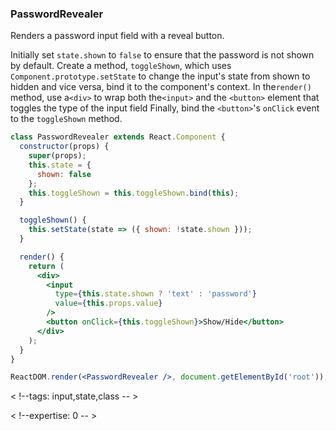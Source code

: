 ### PasswordRevealer

Renders a password input field with a reveal button.

Initially set `state.shown` to `false` to ensure that the password is not shown by default.
Create a method, `toggleShown`, which uses `Component.prototype.setState` to change the input's state from shown to hidden and vice versa, bind it to the component's context.
In the`render()` method, use a`<div>` to wrap both the`<input>` and the `<button>` element that toggles the type of the input field
Finally, bind the `<button>`'s `onClick` event to the `toggleShown` method.

```jsx
class PasswordRevealer extends React.Component {
  constructor(props) {
    super(props);
    this.state = {
      shown: false
    };
    this.toggleShown = this.toggleShown.bind(this);
  }

  toggleShown() {
    this.setState(state => ({ shown: !state.shown }));
  }

  render() {
    return (
      <div>
        <input
          type={this.state.shown ? 'text' : 'password'}
          value={this.props.value}
        />
        <button onClick={this.toggleShown}>Show/Hide</button>
      </div>
    );
  }
}
```

```jsx
ReactDOM.render(<PasswordRevealer />, document.getElementById('root'));
```

< !--tags: input,state,class -- >

< !--expertise: 0 -- >

